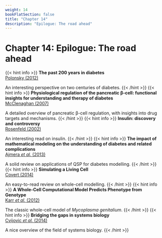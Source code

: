 ```yaml
---
weight: 14
bookFlatSection: false
title: "Chapter 14"
description: "Epilogue: The road ahead"
---
```


# Chapter 14: Epilogue: The road ahead

{{< hint info >}}
**The past 200 years in diabetes**   
[Polonsky (2012)](http://doi.org/)

An interesting perspective on two centuries of diabetes.
{{< /hint >}}
{{< hint info >}}
**Physiological regulation of the pancreatic &beta;-cell: functional insights for understanding and therapy of diabetes**   
[McClenaghan (2007)](http://doi.org/)

A detailed overview of pancreatic &beta;-cell regulation, with insights into drug targets and mechanisms.
{{< /hint >}}
{{< hint info >}}
**Insulin: discovery and controversy**   
[Rosenfeld (2002)](http://doi.org/)

An interesting read on insulin.
{{< /hint >}}
{{< hint info >}}
**The impact of mathematical modeling on the understanding of diabetes and related complications**   
[Ajmera _et al._ (2013)](http://doi.org/)

A solid review on applications of QSP for diabetes modelling.
{{< /hint >}}
{{< hint info >}}
**Simulating a Living Cell**   
[Covert (2014)](http://doi.org/)

An easy-to-read review on whole-cell modelling.
{{< /hint >}}
{{< hint info >}}
**A Whole-Cell Computational Model Predicts Phenotype from Genotype**   
[Karr _et al._ (2012)](http://doi.org/)

The classic whole-cell model of _Mycoplasma genitalium_.
{{< /hint >}}
{{< hint info >}}
**Bridging the gaps in systems biology**   
[Cvijovic _et al._ (2014)](http://doi.org/)

A nice overview of the field of systems biology.
{{< /hint >}}
